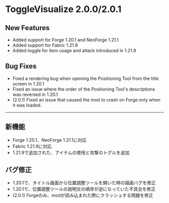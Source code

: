 # ToggleVisualize 2.0.0/2.0.1

## New Features
- Added support for Forge 1.20.1 and NeoForge 1.21.1
- Added support for Fabric 1.21.9
- Added toggle for item usage and attack introduced in 1.21.9

## Bug Fixes
- Fixed a rendering bug when opening the Positioning Tool from the title screen in 1.20.1
- Fixed an issue where the order of the Positioning Tool's descriptions was reversed in 1.20.1
- (2.0.1) Fixed an issue that caused the mod to crash on Forge only when it was loaded.

---

## 新機能
- Forge 1.20.1、NeoForge 1.21.1に対応
- Fabric 1.21.9に対応
- 1.21.9で追加された、アイテムの使用と攻撃のトグルを追加

## バグ修正
- 1.20.1で、タイトル画面から位置調整ツールを開いた時の描画バグを修正
- 1.20.1で、位置調整ツールの説明文の順序が逆になっていた不具合を修正
- (2.0.1) Forgeのみ、modが読み込まれた際にクラッシュする問題を修正
